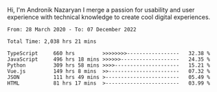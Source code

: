Hi, I'm Andronik Nazaryan
I merge a passion for usability and user experience with technical knowledge to create cool digital experiences.


<!--START_SECTION:waka-->

```text
From: 28 March 2020 - To: 07 December 2022

Total Time: 2,038 hrs 21 mins

TypeScript     660 hrs         >>>>>>>>-----------------   32.38 %
JavaScript     496 hrs 18 mins >>>>>>-------------------   24.35 %
Python         309 hrs 58 mins >>>>---------------------   15.21 %
Vue.js         149 hrs 8 mins  >>-----------------------   07.32 %
JSON           111 hrs 49 mins >------------------------   05.49 %
HTML           81 hrs 17 mins  >------------------------   03.99 %
```

<!--END_SECTION:waka-->
